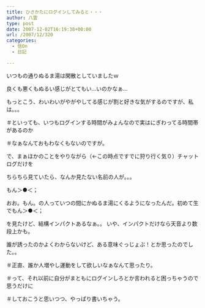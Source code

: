 ```yaml
---
title: ひさかたにログインしてみると・・・
author: 八雲
type: post
date: 2007-12-02T16:19:38+00:00
url: /2007/12/320
categories:
  - 信On
  - 日記

---
```

いつもの通りぬるま湯は閑散としていましたｗ
  
良くも悪くもぬるい感じがとてもい…いのかなぁ…
  
もっとこう、わいわいがやがやしてる感じが割と好きな気がするのですが、私は。。。
  
＃といっても、いつもログインする時間がみょんなので実はにぎわってる時間帯があるのか
  
＃なぁなんておもわなくもないのですが。

で、まぁほかのことをやりながら（←この時点ですでに狩り行く気０）チャットログだけを
  
ちらちら見ていたら、なんか見たない名前の人が。。。
  
もん＞●＜；
  
おお。もん。の人っていつの間にかぬるま湯にくるようになったんだ。初めて生でもん＞●＜；
  
を見たけど、結構インパクトあるなぁ。。 いや、インパクトだけなら天音より数段上かも。

誰が誘ったのかよくわからないけど、ある意味ぐっじょぶ！とか思ったのでした。。

＃正直、誰か人増やし運動をして欲しいなぁなんて思ったり。
  
＃って、それ以前に自分がまともにログインしろとか言われると困っちゃうので思うだけに
  
＃しておこうと思いつつ、やっぱり書いちゃう。
